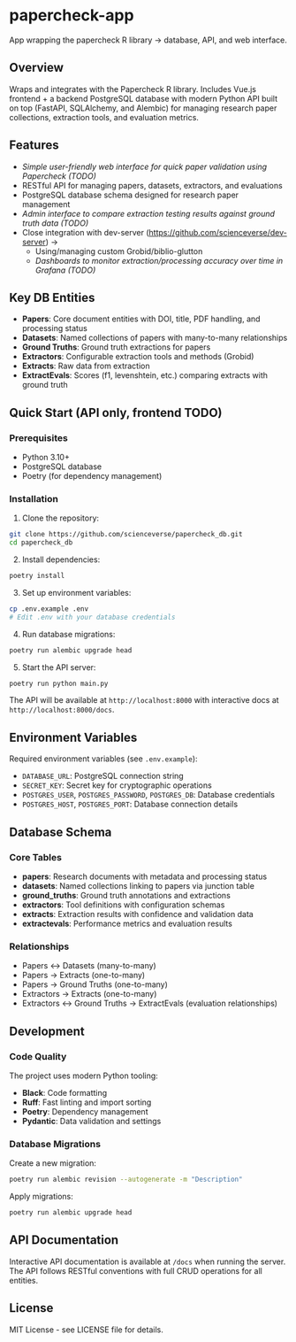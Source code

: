 # papercheck-app

App wrapping the papercheck R library -> database, API, and web interface.

## Overview

Wraps and integrates with the Papercheck R library. Includes Vue.js frontend + a backend PostgreSQL database with modern Python API built on top (FastAPI, SQLAlchemy, and Alembic) for managing research paper collections, extraction tools, and evaluation metrics.

## Features
- *Simple user-friendly web interface for quick paper validation using Papercheck  (TODO)*
- RESTful API for managing papers, datasets, extractors, and evaluations
- PostgreSQL database schema designed for research paper management
- *Admin interface to compare extraction testing results against ground truth data (TODO)*
- Close integration with dev-server (https://github.com/scienceverse/dev-server) ->
  - Using/managing custom Grobid/biblio-glutton
  - *Dashboards to monitor extraction/processing accuracy over time in Grafana (TODO)*

## Key DB Entities
- **Papers**: Core document entities with DOI, title, PDF handling, and processing status
- **Datasets**: Named collections of papers with many-to-many relationships
- **Ground Truths**: Ground truth extractions for papers
- **Extractors**: Configurable extraction tools and methods (Grobid)
- **Extracts**: Raw data from extraction
- **ExtractEvals**: Scores (f1, levenshtein, etc.) comparing extracts with ground truth

## Quick Start (API only, frontend TODO)

### Prerequisites

- Python 3.10+
- PostgreSQL database
- Poetry (for dependency management)

### Installation

1. Clone the repository:
```bash
git clone https://github.com/scienceverse/papercheck_db.git
cd papercheck_db
```

2. Install dependencies:
```bash
poetry install
```

3. Set up environment variables:
```bash
cp .env.example .env
# Edit .env with your database credentials
```

4. Run database migrations:
```bash
poetry run alembic upgrade head
```

5. Start the API server:
```bash
poetry run python main.py
```

The API will be available at `http://localhost:8000` with interactive docs at `http://localhost:8000/docs`.

## Environment Variables

Required environment variables (see `.env.example`):

- `DATABASE_URL`: PostgreSQL connection string
- `SECRET_KEY`: Secret key for cryptographic operations
- `POSTGRES_USER`, `POSTGRES_PASSWORD`, `POSTGRES_DB`: Database credentials
- `POSTGRES_HOST`, `POSTGRES_PORT`: Database connection details

## Database Schema

### Core Tables

- **papers**: Research documents with metadata and processing status
- **datasets**: Named collections linking to papers via junction table
- **ground_truths**: Ground truth annotations and extractions
- **extractors**: Tool definitions with configuration schemas
- **extracts**: Extraction results with confidence and validation data
- **extractevals**: Performance metrics and evaluation results

### Relationships

- Papers ↔ Datasets (many-to-many)
- Papers → Extracts (one-to-many)
- Papers → Ground Truths (one-to-many)
- Extractors → Extracts (one-to-many)
- Extractors ↔ Ground Truths → ExtractEvals (evaluation relationships)

## Development

### Code Quality

The project uses modern Python tooling:

- **Black**: Code formatting
- **Ruff**: Fast linting and import sorting
- **Poetry**: Dependency management
- **Pydantic**: Data validation and settings

### Database Migrations

Create a new migration:
```bash
poetry run alembic revision --autogenerate -m "Description"
```

Apply migrations:
```bash
poetry run alembic upgrade head
```

## API Documentation

Interactive API documentation is available at `/docs` when running the server. The API follows RESTful conventions with full CRUD operations for all entities.

## License

MIT License - see LICENSE file for details.

